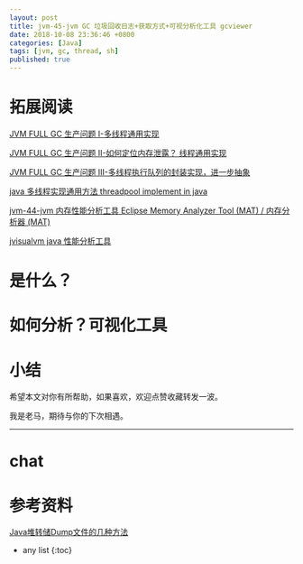 ```yaml
---
layout: post
title: jvm-45-jvm GC 垃圾回收日志+获取方式+可视分析化工具 gcviewer
date: 2018-10-08 23:36:46 +0800
categories: [Java]
tags: [jvm, gc, thread, sh]
published: true
---
```


# 拓展阅读

[JVM FULL GC 生产问题 I-多线程通用实现](https://houbb.github.io/2018/10/08/jvm-full-gc-37-inaction)

[JVM FULL GC 生产问题 II-如何定位内存泄露？ 线程通用实现](https://houbb.github.io/2018/10/08/jvm-full-gc-38-inaction2)

[JVM FULL GC 生产问题 III-多线程执行队列的封装实现，进一步抽象](https://houbb.github.io/2018/10/08/jvm-full-gc-38-inaction3)

[java 多线程实现通用方法 threadpool implement in java](https://houbb.github.io/2018/10/08/jvm-full-gc-39-inaction4)

[jvm-44-jvm 内存性能分析工具 Eclipse Memory Analyzer Tool (MAT) / 内存分析器 (MAT)](https://houbb.github.io/2018/10/08/jvm-44-dump-file-analysis-mat)

[jvisualvm java 性能分析工具](https://houbb.github.io/2018/11/12/jvisualvm)

# 是什么？

# 如何分析？可视化工具



# 小结

希望本文对你有所帮助，如果喜欢，欢迎点赞收藏转发一波。

我是老马，期待与你的下次相遇。

--------------------------------------------------------------------------------------------------------------------------------

# chat

# 参考资料

[Java堆转储Dump文件的几种方法](https://blog.nowcoder.net/n/0aae9acaa6c14aafb505d37fc6a7f4ec)

* any list
{:toc}